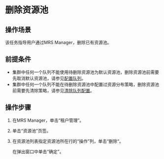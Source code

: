 # 删除资源池<a name="ZH-CN_TOPIC_0174499474"></a>

## 操作场景<a name="zh-cn_topic_0035271548_section2200137720046"></a>

该任务指导用户通过MRS Manager，删除已有资源池。

## 前提条件<a name="zh-cn_topic_0035271548_section2579284720123"></a>

-   集群中任何一个队列不能使用待删除资源池为默认资源池，删除资源池前需要先取消默认资源池，请参见[配置队列](配置队列-156.md#ZH-CN_TOPIC_0174499475)。
-   集群中任何一个队列不能在待删除资源池中配置过资源分布策略，删除资源池前需要先清除策略，请参见[清除队列配置](清除队列配置-158.md#ZH-CN_TOPIC_0174499477)。

## 操作步骤<a name="zh-cn_topic_0035271548_section1381468520144"></a>

1.  在MRS Manager，单击“租户管理”。
2.  单击“资源池”页签。
3.  在资源池列表指定资源池所在行的“操作”列，单击“删除“。

    在弹出窗口中单击“确定”。



